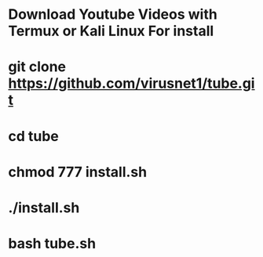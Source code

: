 # Download Youtube Videos with Termux or Kali Linux For install
# git clone https://github.com/virusnet1/tube.git
# cd tube
# chmod 777 install.sh
# ./install.sh
# bash tube.sh
